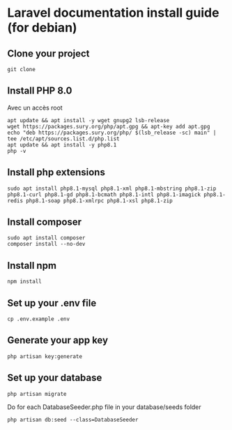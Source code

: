 # Laravel documentation install guide (for debian)

## Clone your project
```
git clone
```

## Install PHP 8.0
Avec un accès root
```
apt update && apt install -y wget gnupg2 lsb-release
wget https://packages.sury.org/php/apt.gpg && apt-key add apt.gpg
echo "deb https://packages.sury.org/php/ $(lsb_release -sc) main" | tee /etc/apt/sources.list.d/php.list
apt update && apt install -y php8.1
php -v
```

## Install php extensions
```
sudo apt install php8.1-mysql php8.1-xml php8.1-mbstring php8.1-zip php8.1-curl php8.1-gd php8.1-bcmath php8.1-intl php8.1-imagick php8.1-redis php8.1-soap php8.1-xmlrpc php8.1-xsl php8.1-zip
```

## Install composer
```
sudo apt install composer
composer install --no-dev
```

## Install npm
```
npm install
```

## Set up your .env file
```
cp .env.example .env
```

## Generate your app key
```
php artisan key:generate
```

## Set up your database
```
php artisan migrate
```
Do for each DatabaseSeeder.php file in your database/seeds folder
```
php artisan db:seed --class=DatabaseSeeder
```
